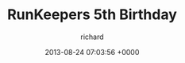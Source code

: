 ---
blog: richard
date: 2013-08-24 07:03:56 +0000
title: "RunKeepers 5th Birthday"
author: richard
permalink: /general/runkeepers-5th-birthday/
---